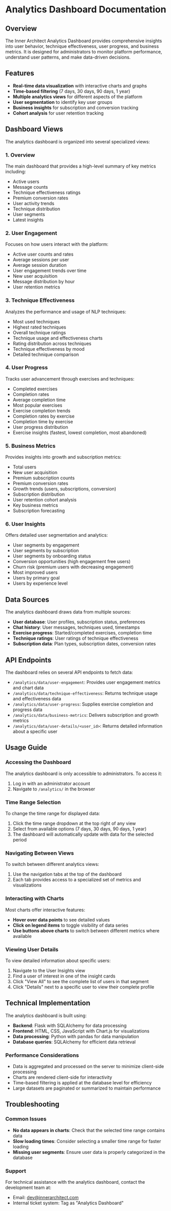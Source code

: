 # Analytics Dashboard Documentation

## Overview

The Inner Architect Analytics Dashboard provides comprehensive insights into user behavior, technique effectiveness, user progress, and business metrics. It is designed for administrators to monitor platform performance, understand user patterns, and make data-driven decisions.

## Features

- **Real-time data visualization** with interactive charts and graphs
- **Time-based filtering** (7 days, 30 days, 90 days, 1 year)
- **Multiple analytics views** for different aspects of the platform
- **User segmentation** to identify key user groups
- **Business insights** for subscription and conversion tracking
- **Cohort analysis** for user retention tracking

## Dashboard Views

The analytics dashboard is organized into several specialized views:

### 1. Overview

The main dashboard that provides a high-level summary of key metrics including:

- Active users
- Message counts
- Technique effectiveness ratings
- Premium conversion rates
- User activity trends
- Technique distribution
- User segments
- Latest insights

### 2. User Engagement

Focuses on how users interact with the platform:

- Active user counts and rates
- Average sessions per user
- Average session duration
- User engagement trends over time
- New user acquisition
- Message distribution by hour
- User retention metrics

### 3. Technique Effectiveness

Analyzes the performance and usage of NLP techniques:

- Most used techniques
- Highest rated techniques
- Overall technique ratings
- Technique usage and effectiveness charts
- Rating distribution across techniques
- Technique effectiveness by mood
- Detailed technique comparison

### 4. User Progress

Tracks user advancement through exercises and techniques:

- Completed exercises
- Completion rates
- Average completion time
- Most popular exercises
- Exercise completion trends
- Completion rates by exercise
- Completion time by exercise
- User progress distribution
- Exercise insights (fastest, lowest completion, most abandoned)

### 5. Business Metrics

Provides insights into growth and subscription metrics:

- Total users
- New user acquisition
- Premium subscription counts
- Premium conversion rates
- Growth trends (users, subscriptions, conversion)
- Subscription distribution
- User retention cohort analysis
- Key business metrics
- Subscription forecasting

### 6. User Insights

Offers detailed user segmentation and analytics:

- User segments by engagement
- User segments by subscription
- User segments by onboarding status
- Conversion opportunities (high engagement free users)
- Churn risk (premium users with decreasing engagement)
- Most improved users
- Users by primary goal
- Users by experience level

## Data Sources

The analytics dashboard draws data from multiple sources:

- **User database**: User profiles, subscription status, preferences
- **Chat history**: User messages, techniques used, timestamps
- **Exercise progress**: Started/completed exercises, completion time
- **Technique ratings**: User ratings of technique effectiveness
- **Subscription data**: Plan types, subscription dates, conversion rates

## API Endpoints

The dashboard relies on several API endpoints to fetch data:

- `/analytics/data/user-engagement`: Provides user engagement metrics and chart data
- `/analytics/data/technique-effectiveness`: Returns technique usage and effectiveness data
- `/analytics/data/user-progress`: Supplies exercise completion and progress data
- `/analytics/data/business-metrics`: Delivers subscription and growth metrics
- `/analytics/data/user-details/<user_id>`: Returns detailed information about a specific user

## Usage Guide

### Accessing the Dashboard

The analytics dashboard is only accessible to administrators. To access it:

1. Log in with an administrator account
2. Navigate to `/analytics/` in the browser

### Time Range Selection

To change the time range for displayed data:

1. Click the time range dropdown at the top right of any view
2. Select from available options (7 days, 30 days, 90 days, 1 year)
3. The dashboard will automatically update with data for the selected period

### Navigating Between Views

To switch between different analytics views:

1. Use the navigation tabs at the top of the dashboard
2. Each tab provides access to a specialized set of metrics and visualizations

### Interacting with Charts

Most charts offer interactive features:

- **Hover over data points** to see detailed values
- **Click on legend items** to toggle visibility of data series
- **Use buttons above charts** to switch between different metrics where available

### Viewing User Details

To view detailed information about specific users:

1. Navigate to the User Insights view
2. Find a user of interest in one of the insight cards
3. Click "View All" to see the complete list of users in that segment
4. Click "Details" next to a specific user to view their complete profile

## Technical Implementation

The analytics dashboard is built using:

- **Backend**: Flask with SQLAlchemy for data processing
- **Frontend**: HTML, CSS, JavaScript with Chart.js for visualizations
- **Data processing**: Python with pandas for data manipulation
- **Database queries**: SQLAlchemy for efficient data retrieval

### Performance Considerations

- Data is aggregated and processed on the server to minimize client-side processing
- Charts are rendered client-side for interactivity
- Time-based filtering is applied at the database level for efficiency
- Large datasets are paginated or summarized to maintain performance

## Troubleshooting

### Common Issues

- **No data appears in charts**: Check that the selected time range contains data
- **Slow loading times**: Consider selecting a smaller time range for faster loading
- **Missing user segments**: Ensure user data is properly categorized in the database

### Support

For technical assistance with the analytics dashboard, contact the development team at:
- Email: dev@innerarchitect.com
- Internal ticket system: Tag as "Analytics Dashboard"